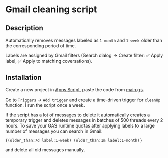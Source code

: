 # Gmail cleaning script
## Description
Automatically removes messages labeled as `1 month` and `1 week` older than the corresponding period of time.

Labels are assigned by Gmail filters (Search dialog -> Create filter: :white_check_mark: Apply label, :white_check_mark: Apply to matching coversations).

## Installation
Create a new project in [Apps Script](https://script.google.com/), paste the code from [main.gs](main.gs).

Go to `Triggers` -> `Add trigger` and create a time-driven trigger for `cleanUp` function. I run the script once a week.

If the script has a lot of messages to delete it automatically creates a temporary trigger and deletes messages in batches of 500 threads every 2 hours.
To save your GAS runtime quotas after applying labels to a large number of messages you can search in Gmail:

    {(older_than:7d label:1-week) (older_than:1m label:1-month)} 
     
and delete all old messages manually.
